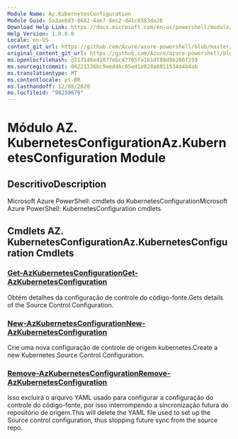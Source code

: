 ```yaml
---
Module Name: Az.KubernetesConfiguration
Module Guid: 5a3ae8d3-8682-4ae7-8ec2-d41c0383da2b
Download Help Link: https://docs.microsoft.com/en-us/powershell/module/az.kubernetesconfiguration
Help Version: 1.0.0.0
Locale: en-US
content_git_url: https://github.com/Azure/azure-powershell/blob/master/src/KubernetesConfiguration/help/Az.KubernetesConfiguration.md
original_content_git_url: https://github.com/Azure/azure-powershell/blob/master/src/KubernetesConfiguration/help/Az.KubernetesConfiguration.md
ms.openlocfilehash: d713146e41877ebc47765fa1b1df88d9b286f259
ms.sourcegitcommit: 04221336bc9eed46c05ed1e828a6811534d4b4ab
ms.translationtype: MT
ms.contentlocale: pt-BR
ms.lasthandoff: 12/08/2020
ms.locfileid: "98259679"
---
```

# <span data-ttu-id="5a12c-101">Módulo AZ. KubernetesConfiguration</span><span class="sxs-lookup"><span data-stu-id="5a12c-101">Az.KubernetesConfiguration Module</span></span>
## <span data-ttu-id="5a12c-102">Descritivo</span><span class="sxs-lookup"><span data-stu-id="5a12c-102">Description</span></span>
<span data-ttu-id="5a12c-103">Microsoft Azure PowerShell: cmdlets do KubernetesConfiguration</span><span class="sxs-lookup"><span data-stu-id="5a12c-103">Microsoft Azure PowerShell: KubernetesConfiguration cmdlets</span></span>

## <span data-ttu-id="5a12c-104">Cmdlets AZ. KubernetesConfiguration</span><span class="sxs-lookup"><span data-stu-id="5a12c-104">Az.KubernetesConfiguration Cmdlets</span></span>
### [<span data-ttu-id="5a12c-105">Get-AzKubernetesConfiguration</span><span class="sxs-lookup"><span data-stu-id="5a12c-105">Get-AzKubernetesConfiguration</span></span>](Get-AzKubernetesConfiguration.md)
<span data-ttu-id="5a12c-106">Obtém detalhes da configuração de controle do código-fonte.</span><span class="sxs-lookup"><span data-stu-id="5a12c-106">Gets details of the Source Control Configuration.</span></span>

### [<span data-ttu-id="5a12c-107">New-AzKubernetesConfiguration</span><span class="sxs-lookup"><span data-stu-id="5a12c-107">New-AzKubernetesConfiguration</span></span>](New-AzKubernetesConfiguration.md)
<span data-ttu-id="5a12c-108">Crie uma nova configuração de controle de origem kubernetes.</span><span class="sxs-lookup"><span data-stu-id="5a12c-108">Create a new Kubernetes Source Control Configuration.</span></span>

### [<span data-ttu-id="5a12c-109">Remove-AzKubernetesConfiguration</span><span class="sxs-lookup"><span data-stu-id="5a12c-109">Remove-AzKubernetesConfiguration</span></span>](Remove-AzKubernetesConfiguration.md)
<span data-ttu-id="5a12c-110">Isso excluirá o arquivo YAML usado para configurar a configuração do controle do código-fonte, por isso interrompendo a sincronização futura do repositório de origem.</span><span class="sxs-lookup"><span data-stu-id="5a12c-110">This will delete the YAML file used to set up the Source control configuration, thus stopping future sync from the source repo.</span></span>

